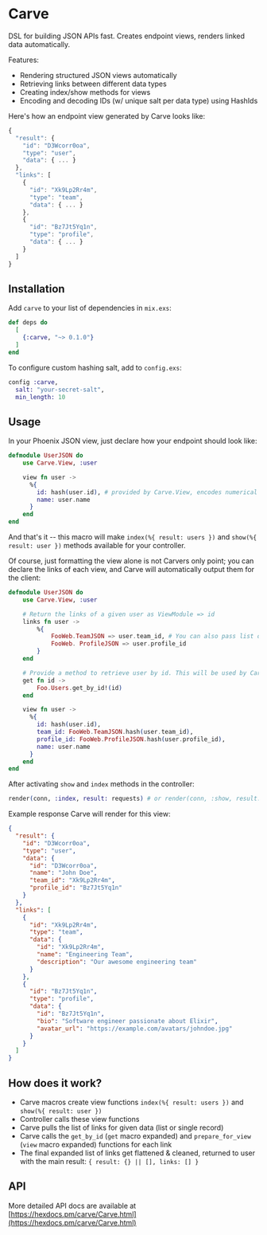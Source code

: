 # Carve

DSL for building JSON APIs fast. Creates endpoint views, renders linked data automatically.

Features:

* Rendering structured JSON views automatically
* Retrieving links between different data types
* Creating index/show methods for views
* Encoding and decoding IDs (w/ unique salt per data type) using HashIds

Here's how an endpoint view generated by Carve looks like:

```js
{
  "result": {
    "id": "D3Wcorr0oa",
    "type": "user",
    "data": { ... }
  },
  "links": [
    {
      "id": "Xk9Lp2Rr4m",
      "type": "team",
      "data": { ... }
    },
    {
      "id": "Bz7Jt5Yq1n",
      "type": "profile",
      "data": { ... }
    }
  ]
}
```

## Installation

Add `carve` to your list of dependencies in `mix.exs`:


```elixir
def deps do
  [
    {:carve, "~> 0.1.0"}
  ]
end
```


To configure custom hashing salt, add to `config.exs`:

```elixir
config :carve,
  salt: "your-secret-salt",
  min_length: 10
```

## Usage

In your Phoenix JSON view, just declare how your endpoint should look like:

```elixir
defmodule UserJSON do
    use Carve.View, :user

    view fn user ->
      %{
        id: hash(user.id), # provided by Carve.View, encodes numerical ID (123) with an entity-specific salt (D3Wcorr0oa).
        name: user.name
      }
    end
end
```

And that's it -- this macro will make `index(%{ result: users })` and `show(%{ result: user })` methods available for your controller.

Of course, just formatting the view alone is not Carvers only point; you can declare the links of each view, and Carve will automatically output them for the client:

```elixir
defmodule UserJSON do
    use Carve.View, :user

    # Return the links of a given user as ViewModule => id
    links fn user ->
        %{
            FooWeb.TeamJSON => user.team_id, # You can also pass list of ids or the Ecto record(s)
            FooWeb. ProfileJSON => user.profile_id 
        }
    end

    # Provide a method to retrieve user by id. This will be used by Carve to render links automatically.
    get fn id ->
        Foo.Users.get_by_id!(id)
    end

    view fn user ->
      %{
        id: hash(user.id),
        team_id: FooWeb.TeamJSON.hash(user.team_id),
        profile_id: FooWeb.ProfileJSON.hash(user.profile_id),
        name: user.name
      }
    end
end
```

After activating `show` and `index` methods in the controller:

```elixir
render(conn, :index, result: requests) # or render(conn, :show, result: record)
```

Example response Carve will render for this view:

```json
{
  "result": {
    "id": "D3Wcorr0oa",
    "type": "user",
    "data": {
      "id": "D3Wcorr0oa",
      "name": "John Doe",
      "team_id": "Xk9Lp2Rr4m",
      "profile_id": "Bz7Jt5Yq1n"
    }
  },
  "links": [
    {
      "id": "Xk9Lp2Rr4m",
      "type": "team",
      "data": {
        "id": "Xk9Lp2Rr4m",
        "name": "Engineering Team",
        "description": "Our awesome engineering team"
      }
    },
    {
      "id": "Bz7Jt5Yq1n",
      "type": "profile",
      "data": {
        "id": "Bz7Jt5Yq1n",
        "bio": "Software engineer passionate about Elixir",
        "avatar_url": "https://example.com/avatars/johndoe.jpg"
      }
    }
  ]
}
```

## How does it work?

* Carve macros create view functions `index(%{ result: users })` and `show(%{ result: user })`
* Controller calls these view functions
* Carve pulls the list of links for given data (list or single record)
* Carve calls the `get_by_id` (`get` macro expanded) and `prepare_for_view` (`view` macro expanded) functions for each link
* The final expanded list of links get flattened & cleaned, returned to user with the main result: `{ result: {} || [], links: [] }`

## API 

More detailed API docs are available at [https://hexdocs.pm/carve/Carve.html](https://hexdocs.pm/carve/Carve.html)
